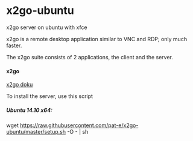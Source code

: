 # x2go-ubuntu
x2go server on ubuntu with xfce

x2go is a remote desktop application similar to VNC and RDP; only much faster.

The x2go suite consists of 2 applications, the client and the server.

#### x2go

[x2go doku](http://wiki.x2go.org/doku.php)

To install the server, use this script

##### Ubuntu 14.10 x64:

wget https://raw.githubusercontent.com/pat-e/x2go-ubuntu/master/setup.sh -O - | sh

